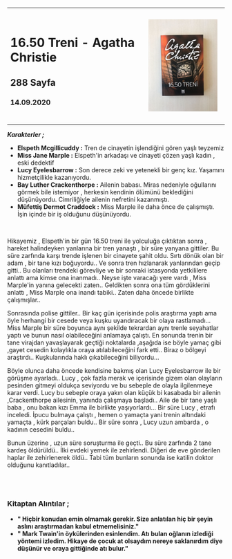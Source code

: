 

<table><tr>
<td align="left"> 
  
# 16.50 Treni - Agatha Christie
## 288 Sayfa
### 14.09.2020

  
</td>
<td> 
  <p align="center" style="padding: 10px">
    <img alt="16.50-Treni" src="../images/15_16.50_treni.jpg" width="250">
    <br>
    
  </p> 
</td>

</tr></table>

***Karakterler ;***

- **Elspeth Mcgillicuddy :** Tren de cinayetin işlendiğini gören yaşlı teyzemiz
- **Miss Jane Marple :** Elspeth'in arkadaşı ve cinayeti çözen yaşlı kadın , eski dedektif
- **Lucy Eyelesbarrow  :** Son derece zeki ve yetenekli bir genç kız. Yaşamını hizmetçilikle kazanıyordu.
- **Bay Luther Crackenthorpe  :** Ailenin babası. Miras nedeniyle oğullarını görmek bile istemiyor , herkesin kendinin ölümünü beklediğini düşünüyordu. Cimriliğiyle ailenin nefretini kazanmıştı.
- **Müfettiş Dermot Craddock  :** Miss Marple ile daha önce de çalışmıştı. İşin içinde bir iş olduğunu düşünüyordu.

<br>


Hikayemiz , Elspeth'in bir gün 16.50 treni ile yolculuğa çıktıktan sonra , hareket halindeyken yanlarına bir tren yanaştı , bir süre yanyana gittiler. Bu süre zarfında karşı trende işlenen bir cinayete şahit oldu. Sırtı dönük olan bir  adam , bir tane kızı boğuyordu.. Ve sonra tren hızlanarak yanlarından geçip gitti.. Bu olanları trendeki görevliye ve bir sonraki istasyonda yetkililere anlattı ama kimse ona inanmadı.. Neyse işte varacağı yere vardı , Miss Marple'in yanına gelecekti zaten.. Geldikten sonra ona tüm gördüklerini anlattı , Miss Marple ona inandı tabiki.. Zaten daha öncede birlikte çalışmışlar..

Sonrasında polise gittiler.. Bir kaç gün içerisinde polis araştırma yaptı ama öyle herhangi bir cesede veya kuşku uyandıracak bir olaya rastlamadı...  Miss Marple bir süre boyunca aynı şekilde tekrardan aynı trenle seyahatlar yaptı ve bunun nasıl olabileceğini anlamaya çalıştı. En sonunda trenin bir tane virajdan yavaşlayarak geçtiği noktalarda ,aşağıda ise böyle yamaç gibi ,gayet cesedin kolaylıkla oraya atılabileceğini fark etti.. Biraz o bölgeyi araştırdı.. Kuşkularında haklı çıkabileceğini biliyordu... 

Böyle olunca daha öncede kendisine bakmış olan Lucy Eyelesbarrow ile bir görüşme ayarladı.. Lucy , çok fazla merak ve  içerisinde gizem olan olayların pesinden gitmeyi oldukça seviyordu ve bu sebeple de olayla ilgilenmeye karar verdi.  Lucy bu sebeple oraya yakın olan küçük bi kasabada bir ailenin ,Crackenthorpe ailesinin, yanında  çalışmaya başladı.. Aile de bir tane yaşlı baba , onu bakan kızı Emma ile birlikte yaşıyorlardı... Bir süre Lucy , etrafı  inceledi. İpucu bulmaya çalıştı , hemen o yamaçta yani trenin altındaki yamaçta , kürk parçaları buldu..  Bir süre sonra , Lucy uzun ambarda ,  o kadının cesedini buldu..

 Bunun üzerine , uzun süre soruşturma ile geçti.. Bu süre zarfında 2 tane kardeş öldürüldü.. İlki evdeki yemek ile zehirlendi.  Diğeri de eve gönderilen haplar ile zehirlenerek öldü.. Tabi tüm bunların sonunda ise katilin doktor olduğunu kanıtladılar.. 


<br> <br>

### Kitaptan Alıntılar ;

- **" Hiçbir konudan emin olmamak gerekir. Size anlatılan hiç bir şeyin aslını araştırmadan kabul etmemelisiniz."**
- **" Mark Twain'in öykülerinden esinlendim. Atı bulan oğlanın izlediği yöntemi izledim. Hikaye de çocuk at olsaydım nereye saklanırdım diye düşünür ve oraya gittiğinde atı bulur."**



